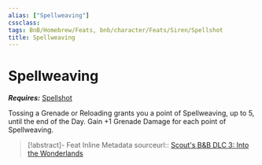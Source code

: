 ```yaml
---
alias: ["Spellweaving"]
cssclass: 
tags: BnB/Homebrew/Feats, bnb/character/Feats/Siren/Spellshot
title: Spellweaving
---
```


# Spellweaving
***Requires:*** [Spellshot](../Classes/Siren/Spellshot.md)

Tossing a Grenade or Reloading grants you a point of Spellweaving, up to 5, until the end of the Day.
Gain +1 Grenade Damage for each point of Spellweaving.

> [!abstract]- Feat Inline Metadata
> sourceurl:: [Scout's B&B DLC 3: Into the Wonderlands](https://docs.google.com/document/d/1MLOgrWwcLNTnP9PuXrKiLImy7SUh4hXO8arVUAlmdp0/edit)

